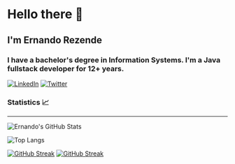 # Hello there 👋
## I'm Ernando Rezende

### I have a bachelor's degree in Information Systems. I'm a Java fullstack developer for 12+ years.
[![LinkedIn](https://img.shields.io/badge/LinkedIn-0077B5?style=for-the-badge&logo=linkedin&logoColor=white)](https://www.linkedin.com/in/ernandorezende/)
[![Twitter](https://img.shields.io/badge/Twitter-1DA1F2?style=for-the-badge&logo=twitter&logoColor=white)](https://x.com/Ernandorezende)

### Statistics 📈
---
![Ernando's GitHub Stats](https://github-readme-stats.vercel.app/api?username=ernandotr&theme=tokyonight&bg_color=000&border_color=30A3DC&show_icons=true)

![Top Langs](https://github-readme-stats-git-masterrstaa-rickstaa.vercel.app/api/top-langs/?username=ernandotr&layout=compact&bg_color=000&border_color=30A3DC&title_color=6699FF&text_color=FFF&hide=ejs)

[![GitHub Streak](https://github-readme-streak-stats.herokuapp.com?user=ernandotr&theme=buefy-dark)](https://git.io/streak-stats)
[![GitHub Streak](https://github-readme-streak-stats.herokuapp.com?user=ernandotr&theme=violet-punch)](https://git.io/streak-stats)

